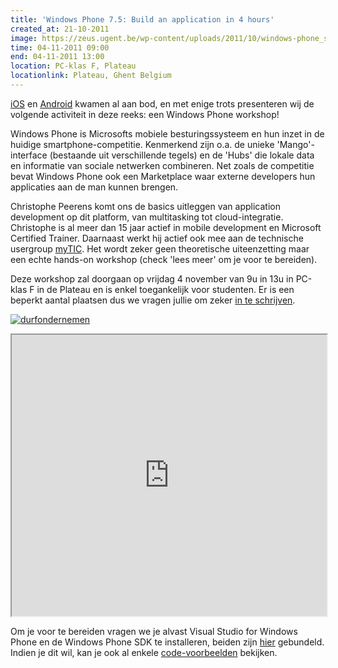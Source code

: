 ```yaml
---
title: 'Windows Phone 7.5: Build an application in 4 hours'
created_at: 21-10-2011
image: https://zeus.ugent.be/wp-content/uploads/2011/10/windows-phone_small.png
time: 04-11-2011 09:00
end: 04-11-2011 13:00
location: PC-klas F, Plateau
locationlink: Plateau, Ghent Belgium
---
```



[iOS](https://zeus.ugent.be/2009/10/27/introductie-tot-cocoa-development/) en [Android](https://zeus.ugent.be/2010/10/22/android-development-introductie/) kwamen al aan bod, en met enige trots presenteren wij de volgende activiteit in deze reeks: een Windows Phone workshop!

Windows Phone is Microsofts mobiele besturingssysteem en hun inzet in de huidige smartphone-competitie. Kenmerkend zijn o.a. de unieke 'Mango'-interface (bestaande uit verschillende tegels) en de 'Hubs' die lokale data en informatie van sociale netwerken combineren. Net zoals de competitie bevat Windows Phone ook een Marketplace waar externe developers hun applicaties aan de man kunnen brengen.

Christophe Peerens komt ons de basics uitleggen van application development op dit platform, van multitasking tot cloud-integratie. Christophe is al meer dan 15 jaar actief in mobile development en Microsoft Certified Trainer. Daarnaast werkt hij actief ook mee aan de technische usergroup [myTIC](https://www.mytic.be/default.aspx). Het wordt zeker geen theoretische uiteenzetting maar een echte hands-on workshop (check 'lees meer' om je voor te bereiden).

Deze workshop zal doorgaan op vrijdag 4 november van 9u in 13u in PC-klas F in de Plateau en is enkel toegankelijk voor studenten. Er is een beperkt aantal plaatsen dus we vragen jullie om zeker [in te schrijven](https://zeus.ugent.be/2011/10/21/windows-phone-7-5-build-an-application-in-4-hours/).

[![](https://zeus.ugent.be/wp-content/uploads/2011/10/durfondernemen-300x142.png "durfondernemen")](https://durfondernemen.ugent.be/)

<!-- more -->

<iframe src="https://docs.google.com/spreadsheet/embeddedform?formkey=dEVnNUUtQkd1MmxCWjR5RmZXRUVFR0E6MQ" height="450" style="width:100%">
</iframe>

Om je voor te bereiden vragen we je alvast Visual Studio for Windows Phone en de Windows Phone SDK te installeren, beiden zijn [hier](https://www.microsoft.com/download/en/details.aspx?displaylang=en&id=27570) gebundeld. Indien je dit wil, kan je ook al enkele [code-voorbeelden](https://www.mytic.be/blog/dhe/Lists/Billets/Post.aspx?ID=45) bekijken.
